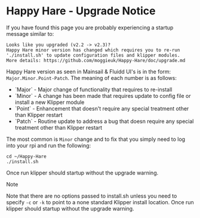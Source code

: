 # Happy Hare - Upgrade Notice
If you have found this page you are probably experiencing a startup message similar to:

```
Looks like you upgraded (v2.2 -> v2.3)?
Happy Hare minor version has changed which requires you to re-run
'./install.sh' to update configuration files and klipper modules.
More details: https://github.com/moggieuk/Happy-Hare/doc/upgrade.md
```

Happy Hare version as seen in Mainsail & Fluidd UI's is in the form: `Major.Minor.Point-Patch`. The meaning of each number is as follows:
<ul>
<li>`Major` - Major change of functionality that requires to re-install
<li>`Minor` - A change has been made that requires update to config file or install a new Klipper module
<li>`Point` - Enhancement that doesn't require any special treatment other than Klipper restart
<li>`Patch` - Routine update to address a bug that doesn require any special treatment other than Klipper restart
</ul>

The most common is `Minor` change and to fix that you simply need to log into your rpi and run the following:

```
cd ~/Happy-Hare
./install.sh
```

Once run klipper should startup without the upgrade warning.

> [!NOTE]  
> Note that there are no options passed to install.sh unless you need to specify `-c` or `-k` to point to a none standard Klipper install location. Once run klipper should startup without the upgrade warning.


